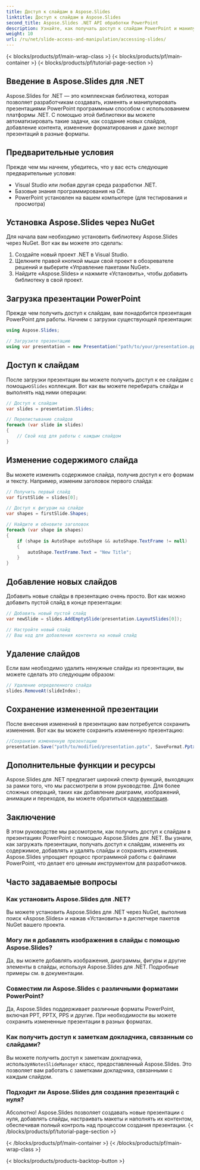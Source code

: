 ```yaml
---
title: Доступ к слайдам в Aspose.Slides
linktitle: Доступ к слайдам в Aspose.Slides
second_title: Aspose.Slides .NET API обработки PowerPoint
description: Узнайте, как получать доступ к слайдам PowerPoint и манипулировать ими программно с помощью Aspose.Slides for .NET. Это пошаговое руководство описывает загрузку, изменение и сохранение презентаций, а также примеры исходного кода.
weight: 10
url: /ru/net/slide-access-and-manipulation/accessing-slides/
---
```


{< blocks/products/pf/main-wrap-class >}
{< blocks/products/pf/main-container >}
{< blocks/products/pf/tutorial-page-section >}


## Введение в Aspose.Slides для .NET

Aspose.Slides for .NET — это комплексная библиотека, которая позволяет разработчикам создавать, изменять и манипулировать презентациями PowerPoint программным способом с использованием платформы .NET. С помощью этой библиотеки вы можете автоматизировать такие задачи, как создание новых слайдов, добавление контента, изменение форматирования и даже экспорт презентаций в разные форматы.

## Предварительные условия

Прежде чем мы начнем, убедитесь, что у вас есть следующие предварительные условия:

- Visual Studio или любая другая среда разработки .NET.
- Базовые знания программирования на C#.
- PowerPoint установлен на вашем компьютере (для тестирования и просмотра)

## Установка Aspose.Slides через NuGet

Для начала вам необходимо установить библиотеку Aspose.Slides через NuGet. Вот как вы можете это сделать:

1. Создайте новый проект .NET в Visual Studio.
2. Щелкните правой кнопкой мыши свой проект в обозревателе решений и выберите «Управление пакетами NuGet».
3. Найдите «Aspose.Slides» и нажмите «Установить», чтобы добавить библиотеку в свой проект.

## Загрузка презентации PowerPoint

Прежде чем получить доступ к слайдам, вам понадобится презентация PowerPoint для работы. Начнем с загрузки существующей презентации:

```csharp
using Aspose.Slides;

// Загрузите презентацию
using var presentation = new Presentation("path/to/your/presentation.pptx");
```

## Доступ к слайдам

 После загрузки презентации вы можете получить доступ к ее слайдам с помощью`Slides` коллекция. Вот как вы можете перебирать слайды и выполнять над ними операции:

```csharp
// Доступ к слайдам
var slides = presentation.Slides;

// Перелистывание слайдов
foreach (var slide in slides)
{
    // Свой код для работы с каждым слайдом
}
```

## Изменение содержимого слайда

Вы можете изменить содержимое слайда, получив доступ к его формам и тексту. Например, изменим заголовок первого слайда:

```csharp
// Получить первый слайд
var firstSlide = slides[0];

// Доступ к фигурам на слайде
var shapes = firstSlide.Shapes;

// Найдите и обновите заголовок
foreach (var shape in shapes)
{
    if (shape is AutoShape autoShape && autoShape.TextFrame != null)
    {
        autoShape.TextFrame.Text = "New Title";
    }
}
```

## Добавление новых слайдов

Добавить новые слайды в презентацию очень просто. Вот как можно добавить пустой слайд в конце презентации:

```csharp
// Добавить новый пустой слайд
var newSlide = slides.AddEmptySlide(presentation.LayoutSlides[0]);

// Настройте новый слайд
// Ваш код для добавления контента на новый слайд
```

## Удаление слайдов

Если вам необходимо удалить ненужные слайды из презентации, вы можете сделать это следующим образом:

```csharp
// Удаление определенного слайда
slides.RemoveAt(slideIndex);
```

## Сохранение измененной презентации

После внесения изменений в презентацию вам потребуется сохранить изменения. Вот как вы можете сохранить измененную презентацию:

```csharp
//Сохраните измененную презентацию
presentation.Save("path/to/modified/presentation.pptx", SaveFormat.Pptx);
```

## Дополнительные функции и ресурсы

 Aspose.Slides для .NET предлагает широкий спектр функций, выходящих за рамки того, что мы рассмотрели в этом руководстве. Для более сложных операций, таких как добавление диаграмм, изображений, анимации и переходов, вы можете обратиться к[документация](https://reference.aspose.com/slides/net/).

## Заключение

В этом руководстве мы рассмотрели, как получить доступ к слайдам в презентациях PowerPoint с помощью Aspose.Slides для .NET. Вы узнали, как загружать презентации, получать доступ к слайдам, изменять их содержимое, добавлять и удалять слайды и сохранять изменения. Aspose.Slides упрощает процесс программной работы с файлами PowerPoint, что делает его ценным инструментом для разработчиков.

## Часто задаваемые вопросы

### Как установить Aspose.Slides для .NET?

Вы можете установить Aspose.Slides для .NET через NuGet, выполнив поиск «Aspose.Slides» и нажав «Установить» в диспетчере пакетов NuGet вашего проекта.

### Могу ли я добавлять изображения в слайды с помощью Aspose.Slides?

Да, вы можете добавлять изображения, диаграммы, фигуры и другие элементы в слайды, используя Aspose.Slides для .NET. Подробные примеры см. в документации.

### Совместим ли Aspose.Slides с различными форматами PowerPoint?

Да, Aspose.Slides поддерживает различные форматы PowerPoint, включая PPT, PPTX, PPS и другие. При необходимости вы можете сохранить измененные презентации в разных форматах.

### Как получить доступ к заметкам докладчика, связанным со слайдами?

 Вы можете получить доступ к заметкам докладчика, используя`NotesSlideManager` класс, предоставленный Aspose.Slides. Это позволяет вам работать с заметками докладчика, связанными с каждым слайдом.

### Подходит ли Aspose.Slides для создания презентаций с нуля?

Абсолютно! Aspose.Slides позволяет создавать новые презентации с нуля, добавлять слайды, настраивать макеты и наполнять их контентом, обеспечивая полный контроль над процессом создания презентации.
{< /blocks/products/pf/tutorial-page-section >}

{< /blocks/products/pf/main-container >}
{< /blocks/products/pf/main-wrap-class >}

{< blocks/products/products-backtop-button >}
